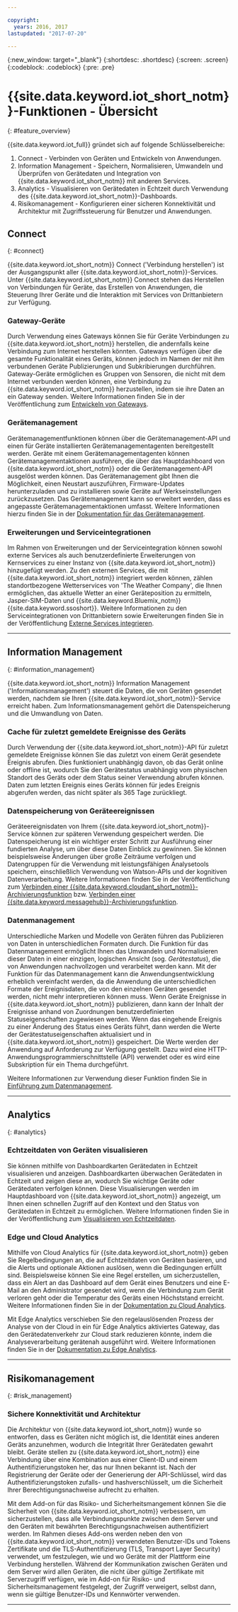 ```yaml
---

copyright:
  years: 2016, 2017
lastupdated: "2017-07-20"

---
```


{:new_window: target="\_blank"}
{:shortdesc: .shortdesc}
{:screen: .screen}
{:codeblock: .codeblock}
{:pre: .pre}

# {{site.data.keyword.iot_short_notm}}-Funktionen - Übersicht
{: #feature_overview}

{{site.data.keyword.iot_full}} gründet sich auf folgende Schlüsselbereiche:

  1. Connect - Verbinden von Geräten und Entwickeln von Anwendungen.
  2. Information Management - Speichern, Normalisieren, Umwandeln und Überprüfen von Gerätedaten und Integration von {{site.data.keyword.iot_short_notm}} mit anderen Services.
  3. Analytics - Visualisieren von Gerätedaten in Echtzeit durch Verwendung des {{site.data.keyword.iot_short_notm}}-Dashboards.
  4. Risikomanagement - Konfigurieren einer sicheren Konnektivität und Architektur mit Zugriffssteuerung für Benutzer und Anwendungen.

## Connect
{: #connect}

{{site.data.keyword.iot_short_notm}} Connect ('Verbindung herstellen') ist der Ausgangspunkt aller {{site.data.keyword.iot_short_notm}}-Services. Unter {{site.data.keyword.iot_short_notm}} Connect stehen das Herstellen von Verbindungen für Geräte, das Erstellen von Anwendungen, die Steuerung Ihrer Geräte und die Interaktion mit Services von Drittanbietern zur Verfügung.

### Gateway-Geräte

Durch Verwendung eines Gateways können Sie für Geräte Verbindungen zu {{site.data.keyword.iot_short_notm}} herstellen, die andernfalls keine Verbindung zum Internet herstellen könnten. Gateways verfügen über die gesamte Funktionalität eines Geräts, können jedoch im Namen der mit ihm verbundenen Geräte Publizierungen und Subkribierungen durchführen. Gateway-Geräte ermöglichen es Gruppen von Sensoren, die nicht mit dem Internet verbunden werden können, eine Verbindung zu {{site.data.keyword.iot_short_notm}} herzustellen, indem sie ihre Daten an ein Gateway senden. Weitere Informationen finden Sie in der Veröffentlichung zum [Entwickeln von Gateways](https://console.ng.bluemix.net/docs/services/IoT/gateways/gw_dev_index.html).

### Gerätemanagement

Gerätemanagementfunktionen können über die Gerätemanagement-API und einen für Geräte installierten Gerätemanagementagenten bereitgestellt werden. Geräte mit einem Gerätemanagementagenten können Gerätemanagementaktionen ausführen, die über das Hauptdashboard von {{site.data.keyword.iot_short_notm}} oder die Gerätemanagement-API ausgelöst werden können. Das Gerätemanagement gibt Ihnen die Möglichkeit, einen Neustart auszuführen, Firmware-Updates herunterzuladen und zu installieren sowie Geräte auf Werkseinstellungen zurückzusetzen. Das Gerätemanagement kann so erweitert werden, dass es angepasste Gerätemanagementaktionen umfasst. Weitere Informationen hierzu finden Sie in der [Dokumentation für das Gerätemanagement](https://console.ng.bluemix.net/docs/services/IoT/devices/device_mgmt/index.html).

### Erweiterungen und Serviceintegrationen

Im Rahmen von Erweiterungen und der Serviceintegration können sowohl externe Services als auch benutzerdefinierte Erweiterungen von Kernservices zu einer Instanz von {{site.data.keyword.iot_short_notm}} hinzugefügt werden. Zu den externen Services, die mit {{site.data.keyword.iot_short_notm}} integriert werden können, zählen standortbezogene Wetterservices von 'The Weather Company', die Ihnen ermöglichen, das aktuelle Wetter an einer Geräteposition zu ermitteln, Jasper-SIM-Daten und {{site.data.keyword.Bluemix_notm}} {{site.data.keyword.ssoshort}}. Weitere Informationen zu den Serviceintegrationen von Drittanbietern sowie Erweiterungen finden Sie in der Veröffentlichung [Externe Services integrieren](https://console.ng.bluemix.net/docs/services/IoT/reference/extensions/index.html).


---

## Information Management
{: #information_management}

{{site.data.keyword.iot_short_notm}} Information Management ('Informationsmanagement') steuert die Daten, die von Geräten gesendet werden, nachdem sie Ihren {{site.data.keyword.iot_short_notm}}-Service erreicht haben. Zum Informationsmanagement gehört die Datenspeicherung und die Umwandlung von Daten.

### Cache für zuletzt gemeldete Ereignisse des Geräts

Durch Verwendung der {{site.data.keyword.iot_short_notm}}-API für zuletzt gemeldete Ereignisse können Sie das zuletzt von einem Gerät gesendete Ereignis abrufen. Dies funktioniert unabhängig davon, ob das Gerät online oder offline ist, wodurch Sie den Gerätestatus unabhängig vom physischen Standort des Geräts oder dem Status seiner Verwendung abrufen können. Daten zum letzten Ereignis eines Geräts können für jedes Ereignis abgerufen werden, das nicht später als 365 Tage zurückliegt.

### Datenspeicherung von Geräteereignissen

Geräteereignisdaten von Ihrem {{site.data.keyword.iot_short_notm}}-Service können zur späteren Verwendung gespeichert werden. Die Datenspeicherung ist ein wichtiger erster Schritt zur Ausführung einer fundierten Analyse, um über diese Daten Einblick zu gewinnen.  Sie können beispielsweise Änderungen über große Zeiträume verfolgen und Datengruppen für die Verwendung mit leistungsfähigen Analysetools speichern, einschließlich Verwendung von Watson-APIs und der kognitiven Datenverarbeitung. Weitere Informationen finden Sie in der Veröffentlichung zum [Verbinden einer {{site.data.keyword.cloudant_short_notm}}-Archivierungsfunktion](https://console.ng.bluemix.net/docs/services/IoT/cloudant_connector.html) bzw. [Verbinden einer {{site.data.keyword.messagehub}}-Archivierungsfunktion](https://console.ng.bluemix.net/docs/services/IoT/message_hub.html).

### Datenmanagement

Unterschiedliche Marken und Modelle von Geräten führen das Publizieren von Daten in unterschiedlichen Formaten durch. Die Funktion für das Datenmanagement ermöglicht Ihnen das Umwandeln und Normalisieren dieser Daten in einer einzigen, logischen Ansicht (sog. *Gerätestatus*), die von Anwendungen nachvollzogen und verarbeitet werden kann. Mit der Funktion für das Datenmanagement kann die Anwendungsentwicklung erheblich vereinfacht werden, da die Anwendung die unterschiedlichen Formate der Ereignisdaten, die von den einzelnen Geräten gesendet werden, nicht mehr interpretieren können muss. Wenn Geräte Ereignisse in {{site.data.keyword.iot_short_notm}} publizieren, dann kann der Inhalt der Ereignisse anhand von Zuordnungen benutzerdefinierten Statuseigenschaften zugewiesen werden. Wenn das eingehende Ereignis zu einer Änderung des Status eines Geräts führt, dann werden die Werte der Gerätestatuseigenschaften aktualisiert und in {{site.data.keyword.iot_short_notm}} gespeichert. Die Werte werden der Anwendung auf Anforderung zur Verfügung gestellt. Dazu wird eine HTTP-Anwendungsprogrammierschnittstelle (API) verwendet oder es wird eine Subskription für ein Thema durchgeführt.

Weitere Informationen zur Verwendung dieser Funktion finden Sie in [Einführung zum Datenmanagement](GA_information_management/ga_im_device_twin.html).

---
## Analytics
{: #analytics}

### Echtzeitdaten von Geräten visualisieren

Sie können mithilfe von Dashboardkarten Gerätedaten in Echtzeit visualisieren und anzeigen. Dashboardkarten überwachen Gerätedaten in Echtzeit und zeigen diese an, wodurch Sie wichtige Geräte oder Gerätedaten verfolgen können. Diese Visualisierungen werden im Hauptdashboard von {{site.data.keyword.iot_short_notm}} angezeigt, um Ihnen einen schnellen Zugriff auf den Kontext und den Status von Gerätedaten in Echtzeit zu ermöglichen. Weitere Informationen finden Sie in der Veröffentlichung zum [Visualisieren von Echtzeitdaten](https://console.ng.bluemix.net/docs/services/IoT/data_visualization.html).

### Edge und Cloud Analytics

Mithilfe von Cloud Analytics für {{site.data.keyword.iot_short_notm}} geben Sie Regelbedingungen an, die auf Echtzeitdaten von Geräten basieren, und die Alerts und optionale Aktionen auslösen, wenn die Bedingungen erfüllt sind. Beispielsweise können Sie eine Regel erstellen, um sicherzustellen, dass ein Alert an das Dashboard auf dem Gerät eines Benutzers und eine E-Mail an den Administrator gesendet wird, wenn die Verbindung zum Gerät verloren geht oder die Temperatur des Geräts einen Höchststand erreicht. Weitere Informationen finden Sie in der [Dokumentation zu Cloud Analytics](https://console.ng.bluemix.net/docs/services/IoT/cloud_analytics.html).

Mit Edge Analytics verschieben Sie den regelauslösenden Prozess der Analyse von der Cloud in ein für Edge Analytics aktiviertes Gateway, das den Gerätedatenverkehr zur Cloud stark reduzieren könnte, indem die Analyseverarbeitung gerätenah ausgeführt wird. Weitere Informationen finden Sie in der [Dokumentation zu Edge Analytics](https://console.ng.bluemix.net/docs/services/IoT/edge_analytics.html).

---

## Risikomanagement
{: #risk_management}

### Sichere Konnektivität und Architektur

Die Architektur von {{site.data.keyword.iot_short_notm}} wurde so entworfen, dass es Geräten nicht möglich ist, die Identität eines anderen Geräts anzunehmen, wodurch die Integrität Ihrer Gerätedaten gewahrt bleibt. Geräte stellen zu {{site.data.keyword.iot_short_notm}} eine Verbindung über eine Kombination aus einer Client-ID und einem Authentifizierungstoken her, das nur Ihnen bekannt ist. Nach der Registrierung der Geräte oder der Generierung der API-Schlüssel, wird das Authentifizierungstoken zufalls- und hashverschlüsselt, um die Sicherheit Ihrer Berechtigungsnachweise aufrecht zu erhalten.

Mit dem Add-on für das Risiko- und Sicherheitsmangement können Sie die Sicherheit von {{site.data.keyword.iot_short_notm}} verbessern, um sicherzustellen, dass alle Verbindungspunkte zwischen dem Server und den Geräten mit bewährten Berechtigungsnachweisen authentifiziert werden. Im Rahmen dieses Add-ons werden neben den von {{site.data.keyword.iot_short_notm}} verwendeten Benutzer-IDs und Tokens Zertifikate und die TLS-Authentifizierung (TLS, Transport Layer Security) verwendet, um festzulegen, wie und wo Geräte mit der Plattform eine Verbindung herstellen. Während der Kommunikation zwischen Geräten und dem Server wird allen Geräten, die nicht über gültige Zertifikate mit Serverzugriff verfügen, wie im Add-on für Risiko- und Sicherheitsmanagement festgelegt, der Zugriff verweigert, selbst dann, wenn sie gültige Benutzer-IDs und Kennwörter verwenden.

---
